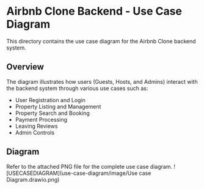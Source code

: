 # Airbnb Clone Backend - Use Case Diagram

This directory contains the use case diagram for the Airbnb Clone backend system.

## Overview

The diagram illustrates how users (Guests, Hosts, and Admins) interact with the backend system through various use cases such as:

- User Registration and Login
- Property Listing and Management
- Property Search and Booking
- Payment Processing
- Leaving Reviews
- Admin Controls

## Diagram

Refer to the attached PNG file for the complete use case diagram.
![USECASEDIAGRAM](use-case-diagram/image/Use case Diagram.drawio.png)

